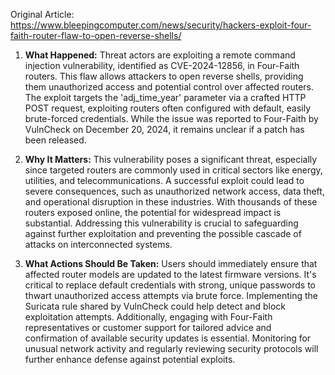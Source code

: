 Original Article: https://www.bleepingcomputer.com/news/security/hackers-exploit-four-faith-router-flaw-to-open-reverse-shells/

1) **What Happened:** Threat actors are exploiting a remote command injection vulnerability, identified as CVE-2024-12856, in Four-Faith routers. This flaw allows attackers to open reverse shells, providing them unauthorized access and potential control over affected routers. The exploit targets the 'adj_time_year' parameter via a crafted HTTP POST request, exploiting routers often configured with default, easily brute-forced credentials. While the issue was reported to Four-Faith by VulnCheck on December 20, 2024, it remains unclear if a patch has been released.

2) **Why It Matters:** This vulnerability poses a significant threat, especially since targeted routers are commonly used in critical sectors like energy, utilities, and telecommunications. A successful exploit could lead to severe consequences, such as unauthorized network access, data theft, and operational disruption in these industries. With thousands of these routers exposed online, the potential for widespread impact is substantial. Addressing this vulnerability is crucial to safeguarding against further exploitation and preventing the possible cascade of attacks on interconnected systems.

3) **What Actions Should Be Taken:** Users should immediately ensure that affected router models are updated to the latest firmware versions. It's critical to replace default credentials with strong, unique passwords to thwart unauthorized access attempts via brute force. Implementing the Suricata rule shared by VulnCheck could help detect and block exploitation attempts. Additionally, engaging with Four-Faith representatives or customer support for tailored advice and confirmation of available security updates is essential. Monitoring for unusual network activity and regularly reviewing security protocols will further enhance defense against potential exploits.